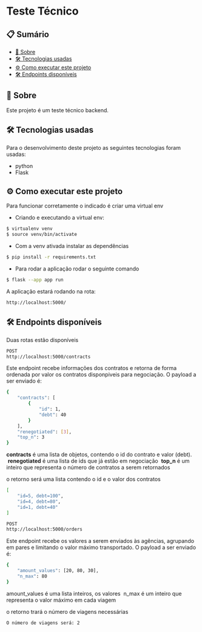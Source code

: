 # Teste Técnico

## 📋 Sumário
- [📖 Sobre](#-sobre)
- [🛠 Tecnologias usadas](#-tecnologias-usadas)
- [⚙ Como executar este projeto](#-como-executar-este-projeto)
- [🛠 Endpoints disponíveis](#-endpoints-disponíveis)

## 📖 Sobre
Este projeto é um teste técnico backend.

## 🛠 Tecnologias usadas
Para o desenvolvimento deste projeto as seguintes tecnologias foram usadas:

- python
- Flask

## ⚙ Como executar este projeto
Para funcionar corretamente o indicado é criar uma virtual env

- Criando e executando a virtual env:
``` bash
$ virtualenv venv
$ source venv/bin/activate 
```
- Com a venv ativada instalar as dependências
``` bash
$ pip install -r requirements.txt  
```
- Para rodar a aplicação rodar o seguinte comando
``` bash
$ flask --app app run
```

A aplicação estará rodando na rota:
``` bash
http://localhost:5000/
```

## 🛠 Endpoints disponíveis
Duas rotas estão disponíveis
``` bash
POST
http://localhost:5000/contracts
```
Este endpoint recebe informações dos contratos e retorna de forma ordenada por valor os contratos disponpiveis para negociação. O payload a ser enviado é:
``` bash
{
    "contracts": [
        {
            "id": 1,
            "debt": 40
        }
    ],
    "renegotiated": [3],
    "top_n": 3
}
```
**contracts** é uma lista de objetos, contendo o id do contrato e valor (debt).
&nbsp;**renegotiated** é uma lista de ids que já estão em negociação
&nbsp;**top_n** é um inteiro que representa o número de contratos a serem retornados

o retorno será uma lista contendo o id e o valor dos contratos
``` bash
[
    "id=5, debt=100",
    "id=4, debt=80",
    "id=1, debt=40"
]
```

``` bash
POST
http://localhost:5000/orders
```
Este endpoint recebe os valores a serem enviados às agências, agrupando em pares e limitando o valor máximo transportado. O payload a ser enviado é:
``` bash
{
    "amount_values": [20, 80, 30],
    "n_max": 80
}
```
amount_values é uma lista inteiros, os valores
&nbsp;n_max é um inteiro que representa o valor máximo em cada viagem

o retorno trará o número de viagens necessárias
``` bash
O número de viagens será: 2
```
